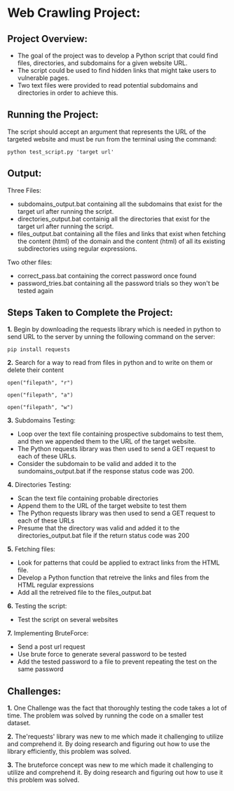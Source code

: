 # Web Crawling Project:

## Project Overview: 

* The goal of the project was to develop a Python script that could find files, directories, and subdomains for a given website URL.
* The script could be used to find hidden links that might take users to vulnerable pages. 
* Two text files were provided to read potential subdomains and directories in order to achieve this.

## Running the Project:

The script should accept an argument that represents the URL of the targeted website and must be run from the terminal using the command: 
```
python test_script.py 'target url'
``` 
## Output:
Three Files: 
* subdomains_output.bat containing all the subdomains that exist for the target url after running the script.
* directories_output.bat containig all the directories that exist for the target url after running the script.
* files_output.bat containing all the files and links that exist when fetching the content (html) of the domain and the content (html) of all its existing subdirectories
 using regular expressions. 
 
 Two other files: 
 * correct_pass.bat containing the correct password once found
 * password_tries.bat containing all the password trials so they won't be tested again

## Steps Taken to Complete the Project:

**1.** Begin by downloading the requests library which is needed in python to send URL to the server by unning the following command on the server: 
```
pip install requests
``` 
**2.** Search for a way to read from files in python and to write on them or delete their content
```
open("filepath", "r")
``` 
```
open("filepath", "a")
```
```
open("filepath", "w")
``` 
**3.** Subdomains Testing: 
* Loop over the text file containing prospective subdomains to test them, and then we appended them to the URL of the target website. 
* The Python requests library was then used to send a GET request to each of these URLs. 
* Consider the subdomain to be valid and added it to the sundomains_output.bat if the response status code was 200.

**4.** Directories Testing:
* Scan the text file containing probable directories
* Append them to the URL of the target website to test them
* The Python requests library was then used to send a GET request to each of these URLs
* Presume that the directory was valid and added it to the directories_output.bat file if the return status code was 200

**5.** Fetching files: 
* Look for patterns that could be applied to extract links from the HTML file.
* Develop a Python function that retreive the links and files from the HTML regular expressions
* Add all the retreived file to the files_output.bat

**6.** Testing the script: 
* Test the script on several websites

**7.** Implementing BruteForce:
* Send a post url request 
* Use brute force to generate several password to be tested
* Add the tested password to a file to prevent repeating the test on the same password


## Challenges:
**1.** One Challenge was the fact that thoroughly testing the code takes a lot of time. The problem was solved by running the code on a smaller test dataset.

**2.** The'requests' library was new to me which made it challenging to utilize and comprehend it. By doing research and figuring out how to use the library efficiently, this problem was solved.

**3.** The bruteforce concept was new to me which made it challenging to utilize and comprehend it. By doing research and figuring out how to use it this problem was solved.












